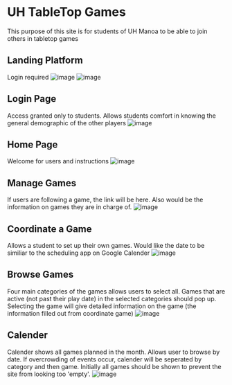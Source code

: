 # UH TableTop Games
This purpose of this site is for students of UH Manoa to be able to join others in tabletop games


## Landing Platform
Login required
![image](https://cloud.githubusercontent.com/assets/17040099/24214896/0526bccc-0edb-11e7-9813-a874a2da758d.png)
![image](https://cloud.githubusercontent.com/assets/17040099/24214955/401aecc2-0edb-11e7-87b9-d633ad610d30.png)


## Login Page
Access granted only to students. Allows students comfort in knowing the general demographic of the other players
![image](https://cloud.githubusercontent.com/assets/17040099/24215014/7f8513f6-0edb-11e7-9885-ae784b995aca.png)


## Home Page
Welcome for users and instructions
![image](https://cloud.githubusercontent.com/assets/17040099/24237118/12fbb802-0f49-11e7-9f85-e0ee5442c75e.png)


## Manage Games
If users are following a game, the link will be here. Also would be the information on games they are in charge of.
![image](https://cloud.githubusercontent.com/assets/17040099/24237148/3309346c-0f49-11e7-9ee7-928edd1457b3.png)


## Coordinate a Game
Allows a student to set up their own games. Would like the date to be similiar to the scheduling app on Google Calender
![image](https://cloud.githubusercontent.com/assets/17040099/24237220/79f1e7fc-0f49-11e7-8559-762d89b1ab2c.png)


## Browse Games 
Four main categories of the games allows users to select all. Games that are active (not past their play date) in the selected categories should pop up. Selecting the game will give detailed information on the game (the information filled out from coordinate game)
![image](https://cloud.githubusercontent.com/assets/17040099/24237243/972ed000-0f49-11e7-9ef7-c1a85a3337d9.png)


## Calender
Calender shows all games planned in the month. Allows user to browse by date. If overcrowding of events occur, calender will be seperated by category and then game. Initially all games should be shown to prevent the site from looking too 'empty'.
![image](https://cloud.githubusercontent.com/assets/17040099/24237273/b6eb2cc2-0f49-11e7-8501-43e835ac8ca2.png)

